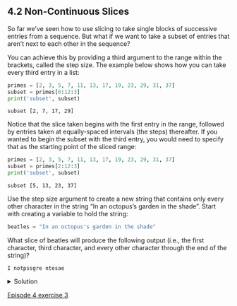 ## 4.2 Non-Continuous Slices

So far we’ve seen how to use slicing to take single blocks of successive entries from a sequence. But what if we want to take a subset of entries that aren’t next to each other in the sequence?

You can achieve this by providing a third argument to the range within the brackets, called the step size. The example below shows how you can take every third entry in a list:

```python
primes = [2, 3, 5, 7, 11, 13, 17, 19, 23, 29, 31, 37]
subset = primes[0:12:3]
print('subset', subset)
```

```console
subset [2, 7, 17, 29]
```

Notice that the slice taken begins with the first entry in the range, followed by entries taken at equally-spaced intervals (the steps) thereafter. If you wanted to begin the subset with the third entry, you would need to specify that as the starting point of the sliced range:

```python
primes = [2, 3, 5, 7, 11, 13, 17, 19, 23, 29, 31, 37]
subset = primes[2:12:3]
print('subset', subset)
```

```console
subset [5, 13, 23, 37]
```

Use the step size argument to create a new string that contains only every other character in the string “In an octopus’s garden in the shade”. Start with creating a variable to hold the string:

```python
beatles = "In an octopus's garden in the shade"
```

What slice of beatles will produce the following output (i.e., the first character, third character, and every other character through the end of the string)?

```console
I notpssgre ntesae
```

<details>
  <summary>
Solution
  </summary>

To obtain every other character you need to provide a slice with the step size of 2:
<br/>
  <pre>
beatles[0:35:2]
  </pre>
<br/>
You can also leave out the beginning and end of the slice to take the whole string and provide only the step argument to go every second element:
<br/>
<pre>
  beatles[::2]
  </pre>
<br/>

  
  </details>
  
  [Episode 4 exercise 3](episode4_ex3.md)
